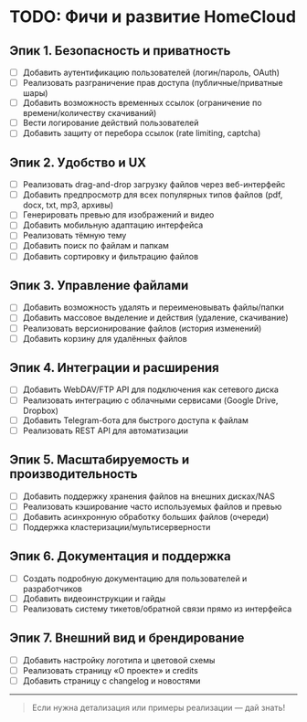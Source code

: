# TODO: Фичи и развитие HomeCloud

## Эпик 1. Безопасность и приватность
- [ ] Добавить аутентификацию пользователей (логин/пароль, OAuth)
- [ ] Реализовать разграничение прав доступа (публичные/приватные шары)
- [ ] Добавить возможность временных ссылок (ограничение по времени/количеству скачиваний)
- [ ] Вести логирование действий пользователей
- [ ] Добавить защиту от перебора ссылок (rate limiting, captcha)

## Эпик 2. Удобство и UX
- [ ] Реализовать drag-and-drop загрузку файлов через веб-интерфейс
- [ ] Добавить предпросмотр для всех популярных типов файлов (pdf, docx, txt, mp3, архивы)
- [ ] Генерировать превью для изображений и видео
- [ ] Добавить мобильную адаптацию интерфейса
- [ ] Реализовать тёмную тему
- [ ] Добавить поиск по файлам и папкам
- [ ] Добавить сортировку и фильтрацию файлов

## Эпик 3. Управление файлами
- [ ] Добавить возможность удалять и переименовывать файлы/папки
- [ ] Добавить массовое выделение и действия (удаление, скачивание)
- [ ] Реализовать версионирование файлов (история изменений)
- [ ] Добавить корзину для удалённых файлов

## Эпик 4. Интеграции и расширения
- [ ] Добавить WebDAV/FTP API для подключения как сетевого диска
- [ ] Реализовать интеграцию с облачными сервисами (Google Drive, Dropbox)
- [ ] Добавить Telegram-бота для быстрого доступа к файлам
- [ ] Реализовать REST API для автоматизации

## Эпик 5. Масштабируемость и производительность
- [ ] Добавить поддержку хранения файлов на внешних дисках/NAS
- [ ] Реализовать кэширование часто используемых файлов и превью
- [ ] Добавить асинхронную обработку больших файлов (очереди)
- [ ] Поддержка кластеризации/мультисерверности

## Эпик 6. Документация и поддержка
- [ ] Создать подробную документацию для пользователей и разработчиков
- [ ] Добавить видеоинструкции и гайды
- [ ] Реализовать систему тикетов/обратной связи прямо из интерфейса

## Эпик 7. Внешний вид и брендирование
- [ ] Добавить настройку логотипа и цветовой схемы
- [ ] Реализовать страницу «О проекте» и credits
- [ ] Добавить страницу с changelog и новостями

---

> Если нужна детализация или примеры реализации — дай знать! 